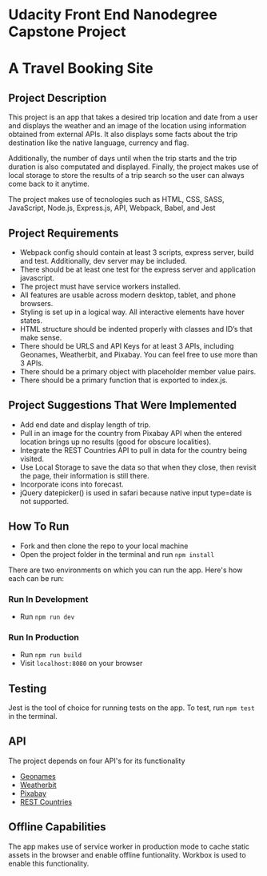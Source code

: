 # Udacity Front End Nanodegree Capstone Project

# A Travel Booking Site

## Project Description
This project is an app that takes a desired trip location and date from a user and displays the weather and an image of the location using information obtained from external APIs. It also displays some facts about the trip destination like the native language, currency and flag.

Additionally, the number of days until when the trip starts and the trip duration is also computated and displayed. 
Finally, the project makes use of local storage to store the results of a trip search so the user can always come back to it anytime.

The project makes use of tecnologies such as HTML, CSS, SASS, JavaScript, Node.js, Express.js, API, Webpack, Babel, and Jest

## Project Requirements

- Webpack config should contain at least 3 scripts, express server, build and test. Additionally, dev server may be included.
- There should be at least one test for the express server and application javascript.
- The project must have service workers installed.
- All features are usable across modern desktop, tablet, and phone browsers.
- Styling is set up in a logical way. All interactive elements have hover states.
- HTML structure should be indented properly with classes and ID’s that make sense.
- There should be URLS and API Keys for at least 3 APIs, including Geonames, Weatherbit, and Pixabay. You can feel free to use     more than 3 APIs.
- There should be a primary object with placeholder member value pairs.
- There should be a primary function that is exported to index.js.

## Project Suggestions That Were Implemented

- Add end date and display length of trip.
- Pull in an image for the country from Pixabay API when the entered location brings up no results (good for obscure localities).
- Integrate the REST Countries API to pull in data for the country being visited.
- Use Local Storage to save the data so that when they close, then revisit the page, their information is still there.
- Incorporate icons into forecast.
- jQuery datepicker() is used in safari because native input type=date is not supported.

## How To Run

- Fork and then clone the repo to your local machine
- Open the project folder in the terminal and run `npm install`

There are two environments on which you can run the app. Here's how each can be run:

### Run In Development

- Run `npm run dev`

### Run In Production

- Run `npm run build`
- Visit `localhost:8080` on your browser

## Testing

Jest is the tool of choice for running tests on the app. To test, run `npm test` in the terminal.

## API 

The project depends on four API's for its functionality

- [Geonames](http://www.geonames.org/export/web-services.html)
- [Weatherbit](https://www.weatherbit.io/account/create)
- [Pixabay](https://pixabay.com/api/docs/)
- [REST Countries](https://restcountries.eu/)


## Offline Capabilities

The app makes use of service worker in production mode to cache static assets in the browser and enable offline funtionality.
Workbox is used to enable this functionality.



